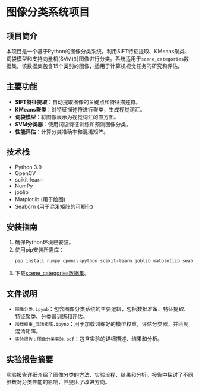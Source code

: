 # 图像分类系统项目

## 项目简介
本项目是一个基于Python的图像分类系统，利用SIFT特征提取、KMeans聚类、词袋模型和支持向量机(SVM)对图像进行分类。系统适用于`scene_categories`数据集，该数据集包含15个类别的图像，适用于计算机视觉任务的研究和评估。

## 主要功能
- **SIFT特征提取**：自动提取图像的关键点和特征描述符。
- **KMeans聚类**：对特征描述符进行聚类，生成视觉词汇。
- **词袋模型**：将图像表示为视觉词汇的直方图。
- **SVM分类器**：使用词袋特征训练和预测图像分类。
- **性能评估**：计算分类准确率和混淆矩阵。

## 技术栈
- Python 3.9
- OpenCV
- scikit-learn
- NumPy
- joblib
- Matplotlib (用于绘图)
- Seaborn (用于混淆矩阵的可视化)

## 安装指南
1. 确保Python环境已安装。
2. 使用pip安装所需库：
   ```bash
   pip install numpy opencv-python scikit-learn joblib matplotlib seaborn
   ```
3. 下载[scene_categories数据集](https://figshare.com/articles/dataset/15Scene_Image_Dataset/7007177)。

## 文件说明
- `图像分类.ipynb`：包含图像分类系统的主要逻辑，包括数据准备、特征提取、特征聚类、分类器训练和评估。
- `加载权重_混淆矩阵.ipynb`：用于加载训练好的模型权重，评估分类器，并绘制混淆矩阵。
- `实验报告：图像分类实验.pdf`：包含实验的详细描述、结果和分析。

## 实验报告摘要
实验报告详细介绍了图像分类的方法、实验流程、结果和分析。报告中探讨了不同参数对分类性能的影响，并提出了改进方向。

